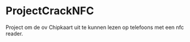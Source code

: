 ProjectCrackNFC
===============

Project om de ov Chipkaart uit te kunnen lezen op telefoons met een nfc reader. 